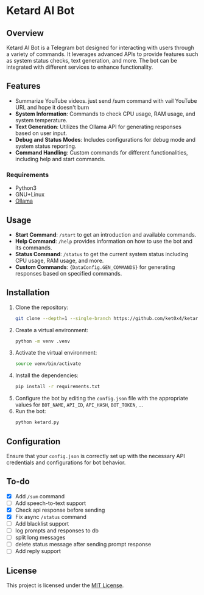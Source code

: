 
# Ketard AI Bot

## Overview
Ketard AI Bot is a Telegram bot designed for interacting with users through a variety of commands. It leverages advanced APIs to provide features such as system status checks, text generation, and more. The bot can be integrated with different services to enhance functionality.

## Features
- Summarize YouTube videos. just send /sum command with vail YouTube URL and hope it doesn't burn
- **System Information**: Commands to check CPU usage, RAM usage, and system temperature.
- **Text Generation**: Utilizes the Ollama API for generating responses based on user input.
- **Debug and Status Modes**: Includes configurations for debug mode and system status reporting.
- **Command Handling**: Custom commands for different functionalities, including help and start commands.

### Requirements
* Python3
* GNU+Linux
* [Ollama](https://ollama.com/download/linux)

## Usage
- **Start Command**: `/start` to get an introduction and available commands.
- **Help Command**: `/help` provides information on how to use the bot and its commands.
- **Status Command**: `/status` to get the current system status including CPU usage, RAM usage, and more.
- **Custom Commands**: `{DataConfig.GEN_COMMANDS}` for generating responses based on specified commands.

## Installation
1. Clone the repository:
   ```bash
   git clone --depth=1 --single-branch https://github.com/ket0x4/ketard-ai && cd ketard-ai
   ```
2. Create a virtual environment:
   ```bash
   python -m venv .venv
   ```
3. Activate the virtual environment:
     ```bash
     source venv/bin/activate
     ```
4. Install the dependencies:
   ```bash
   pip install -r requirements.txt
   ```
5. Configure the bot by editing the `config.json` file with the appropriate values for `BOT_NAME`, `API_ID`, `API_HASH`, `BOT_TOKEN`, ...
6. Run the bot:
   ```bash
   python ketard.py
   ```

## Configuration
Ensure that your `config.json` is correctly set up with the necessary API credentials and configurations for bot behavior.

## To-do
- [x] Add `/sum` command
- [ ] Add speech-to-text support
- [x] Check api response before sending
- [x] Fix async `/status` command
- [ ] Add blacklist support
- [ ] log prompts and responses to db
- [ ] split long messages
- [ ] delete status message after sending prompt response
- [ ] Add reply support
## License
This project is licensed under the [MIT License](LICENSE).

